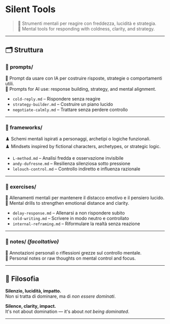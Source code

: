 # Silent Tools

> 🧠 Strumenti mentali per reagire con freddezza, lucidità e strategia.  
> 🧠 Mental tools for responding with coldness, clarity, and strategy.

---

## 🗂️ Struttura

### 📁 prompts/  
🎯 Prompt da usare con IA per costruire risposte, strategie o comportamenti utili.  
🎯 Prompts for AI use: response building, strategy, and mental alignment.

- `cold-reply.md` – Rispondere senza reagire
- `strategy-builder.md` – Costruire un piano lucido
- `negotiate-calmly.md` – Trattare senza perdere controllo

---

### 📁 frameworks/  
♟️ Schemi mentali ispirati a personaggi, archetipi o logiche funzionali.  
♟️ Mindsets inspired by fictional characters, archetypes, or strategic logic.

- `L-method.md` – Analisi fredda e osservazione invisibile
- `andy-dufresne.md` – Resilienza silenziosa sotto pressione
- `lelouch-control.md` – Controllo indiretto e influenza razionale

---

### 📁 exercises/  
🧘 Allenamenti mentali per mantenere il distacco emotivo e il pensiero lucido.  
🧘 Mental drills to strengthen emotional distance and clarity.

- `delay-response.md` – Allenarsi a non rispondere subito
- `cold-writing.md` – Scrivere in modo neutro e controllato
- `internal-reframing.md` – Riformulare la realtà senza reazione

---

### 📁 notes/ *(facoltativo)*  
📎 Annotazioni personali o riflessioni grezze sul controllo mentale.  
📎 Personal notes or raw thoughts on mental control and focus.

---

## 🧊 Filosofia

**Silenzio, lucidità, impatto.**  
Non si tratta di dominare, ma di *non essere dominati*.

**Silence, clarity, impact.**  
It's not about domination — it's about *not being dominated*.

---

